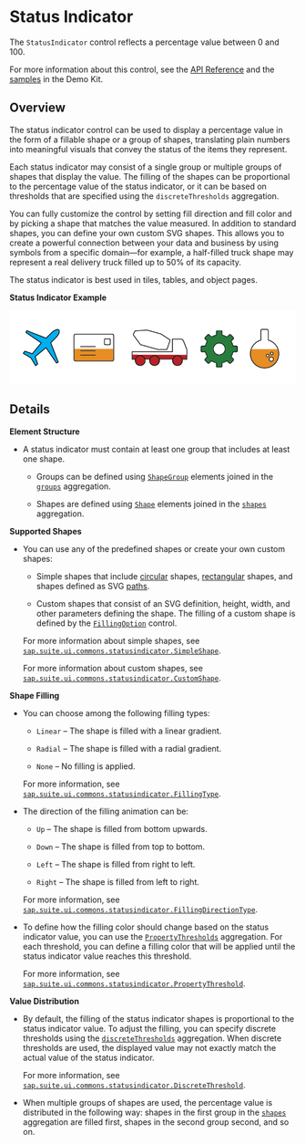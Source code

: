 <!-- loio8d5664a644f14063aa05cc8d18aa56eb -->

# Status Indicator

The `StatusIndicator` control reflects a percentage value between 0 and 100.

For more information about this control, see the [API Reference](https://ui5.sap.com/#/api/sap.suite.ui.commons.statusindicator) and the [samples](https://ui5.sap.com/#/entity/sap.suite.ui.commons.StatusIndicator) in the Demo Kit.



<a name="loio8d5664a644f14063aa05cc8d18aa56eb__section_dhm_3zj_3bb"/>

## Overview

The status indicator control can be used to display a percentage value in the form of a fillable shape or a group of shapes, translating plain numbers into meaningful visuals that convey the status of the items they represent.

Each status indicator may consist of a single group or multiple groups of shapes that display the value. The filling of the shapes can be proportional to the percentage value of the status indicator, or it can be based on thresholds that are specified using the `discreteThresholds` aggregation.

You can fully customize the control by setting fill direction and fill color and by picking a shape that matches the value measured. In addition to standard shapes, you can define your own custom SVG shapes. This allows you to create a powerful connection between your data and business by using symbols from a specific domain—for example, a half-filled truck shape may represent a real delivery truck filled up to 50% of its capacity.

The status indicator is best used in tiles, tables, and object pages.

  
  
**Status Indicator Example**

![Status Indicator Example](images/Status_Indicator_screenshot_5f85d40.png "Status Indicator Example")



<a name="loio8d5664a644f14063aa05cc8d18aa56eb__section_b4l_jzj_3bb"/>

## Details

**Element Structure**

-   A status indicator must contain at least one group that includes at least one shape.

    -   Groups can be defined using [`ShapeGroup`](https://ui5.sap.com/#/api/sap.suite.ui.commons.statusindicator.ShapeGroup) elements joined in the [`groups`](https://ui5.sap.com/#/api/sap.suite.ui.commons.statusindicator.StatusIndicator) aggregation.

    -   Shapes are defined using [`Shape`](https://ui5.sap.com/#/api/sap.suite.ui.commons.statusindicator.Shape) elements joined in the [`shapes`](https://ui5.sap.com/#/api/sap.suite.ui.commons.statusindicator.ShapeGroup) aggregation.



**Supported Shapes**

-   You can use any of the predefined shapes or create your own custom shapes:

    -   Simple shapes that include [circular](https://ui5.sap.com/#/api/sap.suite.ui.commons.statusindicator.Circle) shapes, [rectangular](https://ui5.sap.com/#/api/sap.suite.ui.commons.statusindicator.Rectangle) shapes, and shapes defined as SVG [paths](https://ui5.sap.com/#/api/sap.suite.ui.commons.statusindicator.Path).

    -   Custom shapes that consist of an SVG definition, height, width, and other parameters defining the shape. The filling of a custom shape is defined by the [`FillingOption`](https://ui5.sap.com/#/api/sap.suite.ui.commons.statusindicator.FillingOption) control.


    For more information about simple shapes, see [`sap.suite.ui.commons.statusindicator.SimpleShape`](https://ui5.sap.com/#/api/sap.suite.ui.commons.statusindicator.SimpleShape).

    For more information about custom shapes, see [`sap.suite.ui.commons.statusindicator.CustomShape`](https://ui5.sap.com/#/api/sap.suite.ui.commons.statusindicator.CustomShape).


**Shape Filling**

-   You can choose among the following filling types:

    -   `Linear` – The shape is filled with a linear gradient.

    -   `Radial` – The shape is filled with a radial gradient.

    -   `None` – No filling is applied.


    For more information, see [`sap.suite.ui.commons.statusindicator.FillingType`](https://ui5.sap.com/#/api/sap.suite.ui.commons.statusindicator.FillingType).

-   The direction of the filling animation can be:

    -   `Up` – The shape is filled from bottom upwards.

    -   `Down` – The shape is filled from top to bottom.

    -   `Left` – The shape is filled from right to left.

    -   `Right` – The shape is filled from left to right.


    For more information, see [`sap.suite.ui.commons.statusindicator.FillingDirectionType`](https://ui5.sap.com/#/api/sap.suite.ui.commons.statusindicator.FillingDirectionType).

-   To define how the filling color should change based on the status indicator value, you can use the [`PropertyThresholds`](https://ui5.sap.com/#/api/sap.suite.ui.commons.statusindicator.StatusIndicator) aggregation. For each threshold, you can define a filling color that will be applied until the status indicator value reaches this threshold.

    For more information, see [`sap.suite.ui.commons.statusindicator.PropertyThreshold`](https://ui5.sap.com/#/api/sap.suite.ui.commons.statusindicator.PropertyThreshold).


**Value Distribution**

-   By default, the filling of the status indicator shapes is proportional to the status indicator value. To adjust the filling, you can specify discrete thresholds using the [`discreteThresholds`](https://ui5.sap.com/#/api/sap.suite.ui.commons.statusindicator.StatusIndicator) aggregation. When discrete thresholds are used, the displayed value may not exactly match the actual value of the status indicator.

    For more information, see [`sap.suite.ui.commons.statusindicator.DiscreteThreshold`](https://ui5.sap.com/#/api/sap.suite.ui.commons.statusindicator.DiscreteThreshold).

-   When multiple groups of shapes are used, the percentage value is distributed in the following way: shapes in the first group in the [`shapes`](https://ui5.sap.com/#/api/sap.suite.ui.commons.statusindicator.ShapeGroup) aggregation are filled first, shapes in the second group second, and so on.


